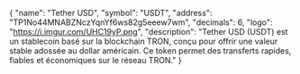 {
  "name": "Tether USD",
  "symbol": "USDT",
  "address": "TP1No44MNABZNczYqnYf6ws82g5eeew7wm",
  "decimals": 6,
  "logo": "https://i.imgur.com/UHC19yP.png",
  "description": "Tether USD (USDT) est un stablecoin basé sur la blockchain TRON, conçu pour offrir une valeur stable adossée au dollar américain. Ce token permet des transferts rapides, fiables et économiques sur le réseau TRON."
}